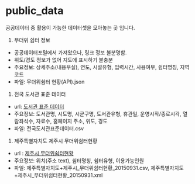 # public_data
공공데이터 중 활용이 가능한 데이터셋을 모아놓는 곳 입니다.

1. 무더위 쉼터 정보
  - 공공데이터포털에서 가져왔으나, 링크 정보 불분명함.
  - 위도/경도 정보가 없어 지도에 표시하기 불충분
  - 주요정보: 상세주소(내용부실), 연도, 시설유형, 입력시간, 사용여부, 쉼터명칭, 지역코드
  - 파일: 무더위쉼터 현황(API).json
  
1. 전국 도서관 표준 데이터
  - url: [도서관 표준 데이터](https://www.data.go.kr/subMain.jsp?param=REFUQUdSSURAMTUwMTMxMDk=#/L2NvbW0vY29tbW9uU2VhcmNoL2RhdGFzZXREZXRhaWwkQF4wMTJtMSRAXnB1YmxpY0RhdGFQaz0xNTAxMzEwOSRAXmJybUNkPU9DMDAwMSRAXm9yZ0luZGV4PURBVEFTRVQ=)
  - 주요정보: 도서관명, 시도명, 시군구명, 도서관유형, 휴관일, 운영시작/종료시각, 열람좌석수, 자료수, 홈페이지 주소, 위도, 경도 
  - 파일: 전국도서관표준데이터.csv
  
1. 제주특별자치도 제주시 무더위쉼터현황
  - url : [제주시 무더위쉼터현황](https://www.data.go.kr/subMain.jsp?param=REFUQUAxNTAxMDgxOA==#/L2NvbW0vY29tbW9uU2VhcmNoL29yZ2luRGF0YVNldCRAXjAxMm0xJEBecHVibGljRGF0YVBrPTE1MDEwODE4JEBeYnJtQ2Q9T0MwMDA2JEBeZXhjZWxDb3VudD0wJEBeZG93bmxvYWRDb3VudD0zMiRAXm9yZ0luZGV4PURBVEEkQF5tYXhSb3dzPTEwMDAkQF5za2lwUm93cz0w)
  - 주요정보: 위치(주소 text), 쉼터명칭, 쉼터유형, 이용가능인원
  - 파일: 제주특별자치도+제주시_무더위쉼터현황_20150931.csv, 제주특별자치도+제주시_무더위쉼터현황_20150931.xml